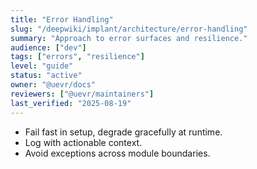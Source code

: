 ```yaml
---
title: "Error Handling"
slug: "/deepwiki/implant/architecture/error-handling"
summary: "Approach to error surfaces and resilience."
audience: ["dev"]
tags: ["errors", "resilience"]
level: "guide"
status: "active"
owner: "@uevr/docs"
reviewers: ["@uevr/maintainers"]
last_verified: "2025-08-19"
---
```


- Fail fast in setup, degrade gracefully at runtime.
- Log with actionable context.
- Avoid exceptions across module boundaries.
